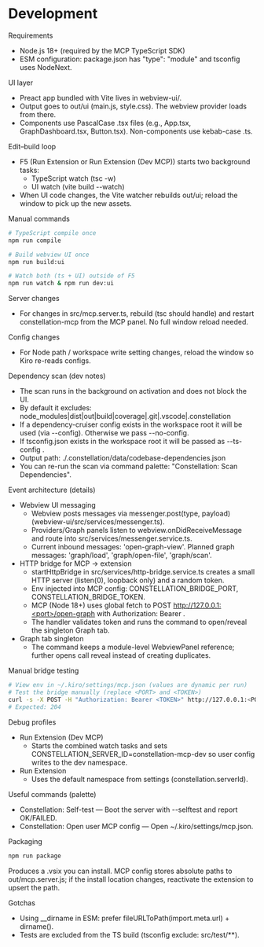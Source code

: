 # Development

Requirements
- Node.js 18+ (required by the MCP TypeScript SDK)
- ESM configuration: package.json has "type": "module" and tsconfig uses NodeNext.

UI layer
- Preact app bundled with Vite lives in webview-ui/.
- Output goes to out/ui (main.js, style.css). The webview provider loads from there.
- Components use PascalCase .tsx files (e.g., App.tsx, GraphDashboard.tsx, Button.tsx). Non-components use kebab-case .ts.

Edit–build loop
- F5 (Run Extension or Run Extension (Dev MCP)) starts two background tasks:
  - TypeScript watch (tsc -w)
  - UI watch (vite build --watch)
- When UI code changes, the Vite watcher rebuilds out/ui; reload the window to pick up the new assets.

Manual commands
```bash
# TypeScript compile once
npm run compile

# Build webview UI once
npm run build:ui

# Watch both (ts + UI) outside of F5
npm run watch & npm run dev:ui
```

Server changes
- For changes in src/mcp.server.ts, rebuild (tsc should handle) and restart constellation-mcp from the MCP panel. No full window reload needed.

Config changes
- For Node path / workspace write setting changes, reload the window so Kiro re-reads configs.

Dependency scan (dev notes)
- The scan runs in the background on activation and does not block the UI.
- By default it excludes: node_modules|dist|out|build|coverage|.git|.vscode|.constellation
- If a dependency-cruiser config exists in the workspace root it will be used (via --config). Otherwise we pass --no-config.
- If tsconfig.json exists in the workspace root it will be passed as --ts-config <abs path>.
- Output path: ./.constellation/data/codebase-dependencies.json
- You can re-run the scan via command palette: "Constellation: Scan Dependencies".

Event architecture (details)
- Webview UI messaging
  - Webview posts messages via messenger.post(type, payload) (webview-ui/src/services/messenger.ts).
  - Providers/Graph panels listen to webview.onDidReceiveMessage and route into src/services/messenger.service.ts.
  - Current inbound messages: 'open-graph-view'. Planned graph messages: 'graph/load', 'graph/open-file', 'graph/scan'.
- HTTP bridge for MCP → extension
  - startHttpBridge in src/services/http-bridge.service.ts creates a small HTTP server (listen(0), loopback only) and a random token.
  - Env injected into MCP config: CONSTELLATION_BRIDGE_PORT, CONSTELLATION_BRIDGE_TOKEN.
  - MCP (Node 18+) uses global fetch to POST http://127.0.0.1:<port>/open-graph with Authorization: Bearer <token>.
  - The handler validates token and runs the command to open/reveal the singleton Graph tab.
- Graph tab singleton
  - The command keeps a module-level WebviewPanel reference; further opens call reveal instead of creating duplicates.

Manual bridge testing
```bash
# View env in ~/.kiro/settings/mcp.json (values are dynamic per run)
# Test the bridge manually (replace <PORT> and <TOKEN>)
curl -s -X POST -H "Authorization: Bearer <TOKEN>" http://127.0.0.1:<PORT>/open-graph -o /dev/null -w "%{http_code}\n"
# Expected: 204
```

Debug profiles
- Run Extension (Dev MCP)
  - Starts the combined watch tasks and sets CONSTELLATION_SERVER_ID=constellation-mcp-dev so user config writes to the dev namespace.
- Run Extension
  - Uses the default namespace from settings (constellation.serverId).

Useful commands (palette)
- Constellation: Self-test — Boot the server with --selftest and report OK/FAILED.
- Constellation: Open user MCP config — Open ~/.kiro/settings/mcp.json.

Packaging
```bash
npm run package
```
Produces a .vsix you can install. MCP config stores absolute paths to out/mcp.server.js; if the install location changes, reactivate the extension to upsert the path.

Gotchas
- Using __dirname in ESM: prefer fileURLToPath(import.meta.url) + dirname().
- Tests are excluded from the TS build (tsconfig exclude: src/test/**).

